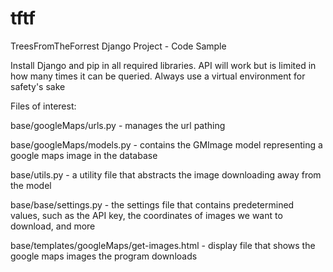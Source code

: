 # tftf
TreesFromTheForrest Django Project - Code Sample

Install Django and pip in all required libraries.  API will work but is limited in how many times it can be queried.  Always use a virtual environment for safety's sake

Files of interest:

base/googleMaps/urls.py - manages the url pathing

base/googleMaps/models.py - contains the GMImage model representing a google maps image in the database

base/utils.py - a utility file that abstracts the image downloading away from the model

base/base/settings.py - the settings file that contains predetermined values, such as the API key, the coordinates of images we want to download, and more

base/templates/googleMaps/get-images.html - display file that shows the google maps images the program downloads

